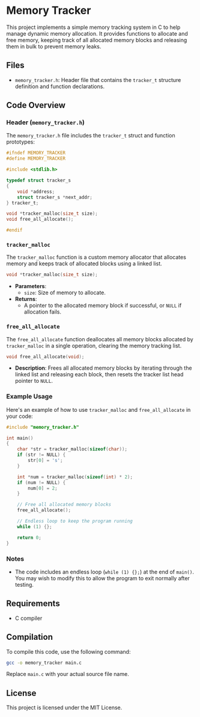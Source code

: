 
# Memory Tracker

This project implements a simple memory tracking system in C to help manage dynamic memory allocation. It provides functions to allocate and free memory, keeping track of all allocated memory blocks and releasing them in bulk to prevent memory leaks.

## Files
- `memory_tracker.h`: Header file that contains the `tracker_t` structure definition and function declarations.

## Code Overview

### Header (`memory_tracker.h`)

The `memory_tracker.h` file includes the `tracker_t` struct and function prototypes:

```c
#ifndef MEMORY_TRACKER
#define MEMORY_TRACKER

#include <stdlib.h>

typedef struct tracker_s
{
    void *address;
    struct tracker_s *next_addr;
} tracker_t;

void *tracker_malloc(size_t size);
void free_all_allocate();

#endif
```

### `tracker_malloc`
The `tracker_malloc` function is a custom memory allocator that allocates memory and keeps track of allocated blocks using a linked list.

```c
void *tracker_malloc(size_t size);
```

- **Parameters**: 
  - `size`: Size of memory to allocate.
- **Returns**: 
  - A pointer to the allocated memory block if successful, or `NULL` if allocation fails.

### `free_all_allocate`
The `free_all_allocate` function deallocates all memory blocks allocated by `tracker_malloc` in a single operation, clearing the memory tracking list.

```c
void free_all_allocate(void);
```

- **Description**: Frees all allocated memory blocks by iterating through the linked list and releasing each block, then resets the tracker list head pointer to `NULL`.

### Example Usage
Here's an example of how to use `tracker_malloc` and `free_all_allocate` in your code:

```c
#include "memory_tracker.h"

int main()
{
    char *str = tracker_malloc(sizeof(char));
    if (str != NULL) {
        str[0] = 's';
    }

    int *num = tracker_malloc(sizeof(int) * 2);
    if (num != NULL) {
        num[0] = 2;
    }

    // Free all allocated memory blocks
    free_all_allocate();

    // Endless loop to keep the program running
    while (1) {};

    return 0;
}
```

### Notes
- The code includes an endless loop (`while (1) {};`) at the end of `main()`. You may wish to modify this to allow the program to exit normally after testing.

## Requirements
- C compiler

## Compilation
To compile this code, use the following command:
```sh
gcc -o memory_tracker main.c
```

Replace `main.c` with your actual source file name.

## License
This project is licensed under the MIT License.
